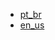 
 * [pt_br](https://github.com/luk4z7/questionnairePHP/blob/master/pt_br/referencia-linguagem/home.md)
 * [en_us](https://github.com/luk4z7/questionnairePHP/blob/master/en_us/README.md)